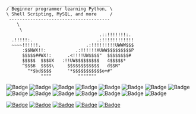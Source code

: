 ```
 ______________________________________
/ Beginner programmer learning Python, \
\ Shell Scripting, MySQL, and more     /
 --------------------------------------
    \
     \
                                   .::!!!!!!!:.
  .!!!!!:.                        .:!!!!!!!!!!!!
  ~~~~!!!!!!.                 .:!!!!!!!!!UWWW$$$ 
      :$$NWX!!:           .:!!!!!!XUWW$$$$$$$$$P 
      $$$$$##WX!:      .<!!!!UW$$$$"  $$$$$$$$# 
      $$$$$  $$$UX   :!!UW$$$$$$$$$   4$$$$$* 
      ^$$$B  $$$$\     $$$$$$$$$$$$   d$$R" 
        "*$bd$$$$      '*$$$$$$$$$$$o+#" 
             """"          """"""" 
```
<img src="https://img.shields.io/badge/Python-323232?style=flat-square" alt="Badge"> <img src="https://img.shields.io/badge/Shell%20Scripting-323232?style=flat-square" alt="Badge"> <img src="https://img.shields.io/badge/MySQL-323232?style=flat-square" alt="Badge"> <img src="https://img.shields.io/badge/HTML-323232?style=flat-square" alt="Badge"> <img src="https://img.shields.io/badge/CSS-323232?style=flat-square" alt="Badge"> <img src="https://img.shields.io/badge/JavaScript-323232?style=flat-square" alt="Badge"> <img src="https://img.shields.io/badge/LaTeX-323232?style=flat-square" alt="Badge"> <img src="https://img.shields.io/badge/Docker-grey?style=flat-square" alt="Badge"> <img src="https://img.shields.io/badge/Kubernetes-grey?style=flat-square" alt="Badge"> <img src="https://img.shields.io/badge/Google%20Cloud-grey?style=flat-square" alt="Badge"> <img src="https://img.shields.io/badge/Networking-lightgrey?style=flat-square" alt="Badge"> <img src="https://img.shields.io/badge/TCP%2FIP-lightgrey?style=flat-square" alt="Badge"> <img src="https://img.shields.io/badge/Linux-ebebeb?style=flat-square" alt="Badge"> <img src="https://img.shields.io/badge/Windows-ebebeb?style=flat-square" alt="Badge"> <img src="https://img.shields.io/badge/macOS-ebebeb?style=flat-square" alt="Badge">

<a href="https://x.com/january1073"><img src="https://img.shields.io/badge/X.com-magenta?style=flat-square" alt="Badge"></a> <a href="https://tryhackme.com/p/january1073"><img src="https://img.shields.io/badge/TryHackMe-magenta?style=flat-square" alt="Badge"></a> <a href="https://www.linkedin.com/in/fongern" target="_blank"><img src="https://img.shields.io/badge/LinkedIn-magenta?style=flat-square" alt="Badge"></a> <a href="mailto:january1073@yahoo.com" target="_blank"><img src="https://img.shields.io/badge/Email-magenta?style=flat-square" alt="Badge"></a> <a href="https://keys.openpgp.org/vks/v1/by-fingerprint/12E72BB71FE10C5C0BC5687B70493AE9DCEF9877" target="_blank"><img src="https://img.shields.io/badge/PGP%20Key-magenta?style=flat-square&logo=gnuprivacyguard" alt="Badge"></a>
